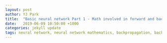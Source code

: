 ```yaml
---
layout: post
author: YJ Park
title:  "Basic neural network Part 1 - Math involved in forward and backward functions (assignment with Python)"
date:   2019-06-09 10:50:00 +1000
categories: jekyll update
tags: neural network, neural network mathematics, backpropagation, backpropagation mathematics
---
```

<head>
	<!-- Global site tag (gtag.js) - Google Analytics -->
	<script async src="https://www.googletagmanager.com/gtag/js?id=UA-127453746-1"></script>
	<script>
		  window.dataLayer = window.dataLayer || [];
		  function gtag(){dataLayer.push(arguments);}
		  gtag('js', new Date());

		  gtag('config', 'UA-127453746-1');
	</script>
</head>

This is Part 1 of the two series of basic neural network posts, covering explanations of mathematics involved, in particular how backpropagation works with one hidden layer and one output layer.
Part 2 addresses a vectorisation implementation for a neural network in Python based on the formulas covered in this post.
If you are not fond of the mathematics behind neural networks, you can skip to [Part 2](http://yjpark.me/blog/jekyll/update/2019/06/09/basic-neural-network-part2.html).

## Illustration of a small neural network
Let us assume a neural network with one hidden layer and one output layer with weights and biases initialised as above for the illustration purpose.
We have a data set with a batch size 2 and its two data points are X1 = (x1: 0.1, x2: 0.1) and X2 = (x1: 0.1, x2: 0.2).
Ground truth labels for X1 and X2 is 0 and 1, respectively. A learning rate is set to 0.1.

![An example of a small neural network](../../../../../../assets/images/Example_of_a_small_neural_network.png)

We will follow the following process step by step:
1. Forward function for a hidden layer;
2. Forward function for an output layer;
3. Quadratic loss function;
4. Backpropagation of an output layer;
5. Backpropagation of a hidden layer; and finally,
6. Adjustment of weights and biases- Gradient Descent

This process can be loosely visualised as a red arrow below:

![Whole_process](../../../../../../assets/images/Whole process.png)

### 1. Forward function for a hidden layer
First, the following forward function needs to be calculated:

![Forward formula](../../../../../../assets/images/Forward_formula.png)

This will result in the following hidden layer:

![Hidden layer](../../../../../../assets/images/Hidden_layer.png)

Then, a sigmoid function is calculated to produce the result of the hidden layer:

![Hidden layer sigmoid](../../../../../../assets/images/Hidden_layer_sigmoid.png)

### 2. Forward function for an output layer
Similarly, the following forward function needs to be calculated for the output layer based on the result from the hidden layer:

![Output layer](../../../../../../assets/images/Output_layer.png)

The final result of output layers is then calculated through a sigmoid function again:

![Output layer sigmoid](../../../../../../assets/images/Output_layer_sigmoid.png)

### 3. Quadratic loss function
Based on the final result of the output layers, the loss is calculated. Here, a quadratic loss function is used.

![Quadratic](../../../../../../assets/images/Quadratic_loss.png)

![Quadratic_cal](../../../../../../assets/images/Quadratic_loss_cal.png)

### 4. Backpropagation of an output layer
The loss calculated above is then broken down into the two output losses:

![Backpropagation_output](../../../../../../assets/images/Backprop_output.png)

where:

![Backpropagation_output_chain_rule](../../../../../../assets/images/Backprop_output_chain.png)

Then, a chain rule in a backward function is:

![Backpropagation_output_cal](../../../../../../assets/images/Backprop_output_cal.png)

### 5. Backpropagation of a hidden layer
I find the backward process for a hidden layer is a bit more heavy.
Essentially, we will need to use what was calculated previously for the derivative of an individual loss and an output sigmoid function, which are highlighted in yellow below.

![Backpropagation_hidden](../../../../../../assets/images/Backprop_hidden.png)

For a more concrete example, I will use the weight W1 below:

![Backpropagation_hidden_chain_rule](../../../../../../assets/images/Backprop_hidden_chain.png)

If we calculate all weights and biases for a hidden layer in a similar manner, we get:

![Backpropagation_hidden_cal](../../../../../../assets/images/Backprop_hidden_cal.png)

### 6. Adjustment of weights and biases- Gradient Descent
With a learning rate 0.1, we can now perform first gradient descent of our small neural network:

![Gradient_descent](../../../../../../assets/images/Gradient_descent.png)

Applying this, we will eventually get all adjusted weights and biases as follow:

![Gradient_descent_cal](../../../../../../assets/images/Gradient_descent_cal.png)

That's it! This is only one batch gradient descent performed with a batch size 2 data points.
Now, it is time to implement this hairy process into codes! You can see this implementation here, [Part 2](http://yjpark.me/blog/jekyll/update/2019/06/09/basic-neural-network-part2.html).
Otherwise, if you have any questions on the process and calculation, feel free to contact me.